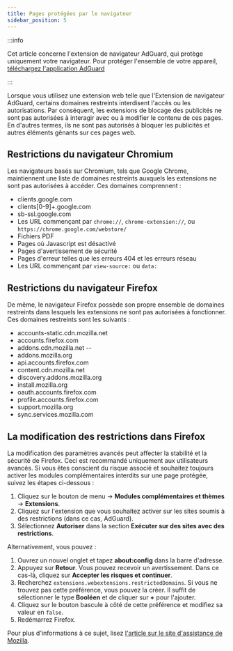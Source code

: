 ```yaml
---
title: Pages protégées par le navigateur
sidebar_position: 5
---
```


:::info

Cet article concerne l'extension de navigateur AdGuard, qui protège uniquement votre navigateur. Pour protéger l'ensemble de votre appareil, [téléchargez l'application AdGuard](https://adguard.com/download.html?auto=true)

:::

Lorsque vous utilisez une extension web telle que l'Extension de navigateur AdGuard, certains domaines restreints interdisent l'accès ou les autorisations. Par conséquent, les extensions de blocage des publicités ne sont pas autorisées à interagir avec ou à modifier le contenu de ces pages. En d'autres termes, ils ne sont pas autorisés à bloquer les publicités et autres éléments gênants sur ces pages web.

## Restrictions du navigateur Chromium

Les navigateurs basés sur Chromium, tels que Google Chrome, maintiennent une liste de domaines restreints auxquels les extensions ne sont pas autorisées à accéder. Ces domaines comprennent :

- clients.google.com
- clients[0-9]+.google.com
- sb-ssl.google.com
- Les URL commençant par `chrome://`, `chrome-extension://`, ou `https://chrome.google.com/webstore/`
- Fichiers PDF
- Pages où Javascript est désactivé
- Pages d'avertissement de sécurité
- Pages d'erreur telles que les erreurs 404 et les erreurs réseau
- Les URL commençant par `view-source:` ou `data:`

## Restrictions du navigateur Firefox

De même, le navigateur Firefox possède son propre ensemble de domaines restreints dans lesquels les extensions ne sont pas autorisées à fonctionner. Ces domaines restreints sont les suivants :

- accounts-static.cdn.mozilla.net
- accounts.firefox.com
- addons.cdn.mozilla.net --
- addons.mozilla.org
- api.accounts.firefox.com
- content.cdn.mozilla.net
- discovery.addons.mozilla.org
- install.mozilla.org
- oauth.accounts.firefox.com
- profile.accounts.firefox.com
- support.mozilla.org
- sync.services.mozilla.com

## La modification des restrictions dans Firefox

La modification des paramètres avancés peut affecter la stabilité et la sécurité de Firefox. Ceci est recommandé uniquement aux utilisateurs avancés. Si vous êtes conscient du risque associé et souhaitez toujours activer les modules complémentaires interdits sur une page protégée, suivez les étapes ci-dessous :

1. Cliquez sur le bouton de menu → **Modules complémentaires et thèmes** → **Extensions**.
2. Cliquez sur l'extension que vous souhaitez activer sur les sites soumis à des restrictions (dans ce cas, AdGuard).
3. Sélectionnez **Autoriser** dans la section **Exécuter sur des sites avec des restrictions**.

Alternativement, vous pouvez :

1. Ouvrez un nouvel onglet et tapez **about:config** dans la barre d'adresse.
2. Appuyez sur **Retour**. Vous pouvez recevoir un avertissement. Dans ce cas-là, cliquez sur **Accepter les risques et continuer**.
3. Recherchez `extensions.webextensions.restrictedDomains`. Si vous ne trouvez pas cette préférence, vous pouvez la créer. Il suffit de sélectionner le type **Booléen** et de cliquer sur **+** pour l'ajouter.
4. Cliquez sur le bouton bascule à côté de cette préférence et modifiez sa valeur en `false`.
5. Redémarrez Firefox.

Pour plus d'informations à ce sujet, lisez [l'article sur le site d'assistance de Mozilla](https://mzl.la/3POXoWi).
